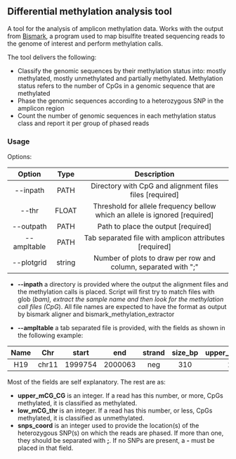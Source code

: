 ## Differential methylation analysis tool

A tool for the analysis of amplicon methylation data. Works with the output 
from [Bismark](https://www.bioinformatics.babraham.ac.uk/projects/bismark/), a program used to map bisulfite treated sequencing reads to the genome of interest and perform methylation calls.

The tool delivers the following:
  * Classify the genomic sequences by their methylation status into: mostly methylated, mostly unmethylated and partially 
  methylated. Methylation status refers to the number of CpGs in a genomic sequence that are methylated
  * Phase the genomic sequences according to a heterozygous SNP in the amplicon region
  * Count the number of genomic sequences in each methylation status class and report it per 
  group of phased reads
  
### Usage
Options:

| Option | Type | Description |
|:-:|:-:|:-:|
| --inpath | PATH | Directory with CpG and alignment files files  [required] |
| --thr | FLOAT | Threshold for allele frequency bellow which an allele is ignored [required]|
| --outpath | PATH | Path to place the output  [required] |
| --ampltable | PATH | Tab separated file with amplicon attributes  [required] |
| --plotgrid | string | Number of plots to draw per row and column, separated with ";" | 

* **--inpath** a directory is provided where the output the alignment files 
and the methylation calls is placed. Script will first try to match files with glob
(*bam), extract the sample name and then look for the methylation call files
 (CpG*). All file names are expected to have the format as output by bismark 
 aligner and bismark_methylation_extractor
 
* **--ampltable** a tab separated file is provided, with the fields as shown
in the following example: 

| Name | Chr | start | end	| strand | size_bp | upper_mCG_thr | low_mCG_thr | snps_coord |
|:-:|:-:|:-:|:-:|:-:|:-:|:-:|:-:|:-:|
| H19 | chr11 |	1999754 | 2000063 | neg | 310 | 20 | 3 | 1999845;1999934 |

Most of the fields are self explanatory. The rest are as:
* **upper_mCG_CG** is an integer. If a read has this number, or more, CpGs 
methylated, it is classified as methylated. 
* **low_mCG_thr** is an integer. If a read has this number, or less, CpGs 
methylated, it is classified as unmethylated.
* **snps_coord** is an integer used to provide the location(s) of the 
heterozygous SNP(s) on which the reads are phased. If more than one, they 
should be separated with **;**. If no SNPs are present, a **-** must be placed in that field. 
